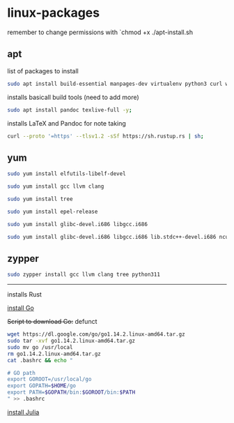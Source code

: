 # linux-packages

remember to change permissions with `chmod +x ./apt-install.sh

## apt

list of packages to install

```bash
sudo apt install build-essential manpages-dev virtualenv python3 curl wget vim llvm clang python3-pip -y;
```

installs basicall build tools (need to add more)

```bash
sudo apt install pandoc texlive-full -y;
```

installs LaTeX and Pandoc for note taking

```bash
curl --proto '=https' --tlsv1.2 -sSf https://sh.rustup.rs | sh;
```

## yum

```bash
sudo yum install elfutils-libelf-devel
```

```bash
sudo yum install gcc llvm clang
```

```bash
sudo yum install tree
```

```bash
sudo yum install epel-release
```

```bash
sudo yum install glibc-devel.i686 libgcc.i686
```

```bash
sudo yum install glibc-devel.i686 libgcc.i686 lib.stdc++-devel.i686 ncurses-devel.i686
```

## zypper

```bash
sudo zypper install gcc llvm clang tree python311
```

---

installs Rust

[install Go](https://medium.com/@benzbraunstein/how-to-install-and-setup-golang-development-under-wsl-2-4b8ca7720374)

~~Script to download Go:~~ defunct

```bash
wget https://dl.google.com/go/go1.14.2.linux-amd64.tar.gz
sudo tar -xvf go1.14.2.linux-amd64.tar.gz
sudo mv go /usr/local
rm go1.14.2.linux-amd64.tar.gz
cat .bashrc && echo "

# GO path
export GOROOT=/usr/local/go
export GOPATH=$HOME/go
export PATH=$GOPATH/bin:$GOROOT/bin:$PATH
" >> .bashrc
```

[install Julia](https://julialang.org/downloads/platform/#linux_and_freebsd)
